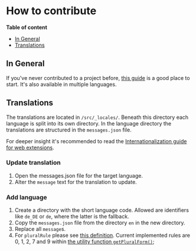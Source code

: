 # How to contribute

**Table of content**
* [In General](#in-general)
* [Translations](#translations)

## In General

If you've never contributed to a project before, [this guide](https://github.com/firstcontributions/first-contributions/blob/master/README.md) is a good place to start. It's also available in multiple languages.

## Translations

The translations are located in `/src/_locales/`. Beneath this directory each language is split into its own directory. In the language directory the translations are structured in the `messages.json` file.

For deeper insight it's recommended to read the [Internationalization guide for web extensions](https://developer.mozilla.org/en-US/docs/Mozilla/Add-ons/WebExtensions/Internationalization).

### Update translation

1. Open the messages.json file for the target language.
1. Alter the `message` text for the translation to update.

### Add language

1. Create a directory with the short language code. Allowed are identifiers like `de_DE` or `de`, where the latter is the fallback.
1. Copy the `messages.json` file from the directory `en` in the new directory.
1. Replace all `message`s.
1. For `pluralRule` please see [this definition](https://developer.mozilla.org/en-US/docs/Mozilla/Localization/Localization_and_Plurals#List_of_Plural_Rules). Current implemented rules are 0, 1, 2, 7 and 9 within [the utility function `getPluralForm()`](src/js/_share/utils.js);
